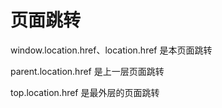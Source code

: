 # 页面跳转

window.location.href、location.href   是本页面跳转

parent.location.href    是上一层页面跳转

top.location.href     是最外层的页面跳转